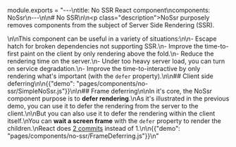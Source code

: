 module.exports = "---\ntitle: No SSR React component\ncomponents: NoSsr\n---\n\n# No SSR\n\n<p class=\"description\">NoSsr purposely removes components from the subject of Server Side Rendering (SSR).</p>\n\nThis component can be useful in a variety of situations:\n\n- Escape hatch for broken dependencies not supporting SSR.\n- Improve the time-to-first paint on the client by only rendering above the fold.\n- Reduce the rendering time on the server.\n- Under too heavy server load, you can turn on service degradation.\n- Improve the time-to-interactive by only rendering what's important (with the `defer` property).\n\n## Client side deferring\n\n{{\"demo\": \"pages/components/no-ssr/SimpleNoSsr.js\"}}\n\n## Frame deferring\n\nIn it's core, the NoSsr component purpose is to **defer rendering**.\nAs it's illustrated in the previous demo, you can use it to defer the rendering from the server to the client.\n\nBut you can also use it to defer the rendering within the client itself.\nYou can **wait a screen frame** with the `defer` property to render the children.\nReact does [2 commits](https://reactjs.org/docs/strict-mode.html#detecting-unexpected-side-effects) instead of 1.\n\n{{\"demo\": \"pages/components/no-ssr/FrameDeferring.js\"}}\n"